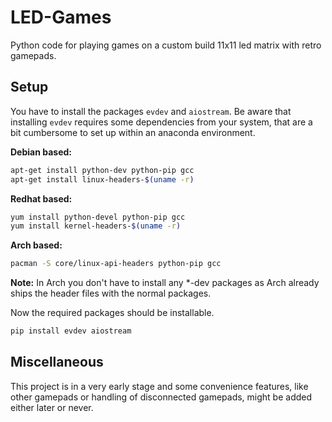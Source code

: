 # LED-Games

 Python code for playing games on a custom build 11x11 led matrix with retro gamepads. 
 
 ## Setup
 
You have to install the packages `evdev` and  `aiostream`. Be aware that installing `evdev` requires some dependencies from your system, that are a bit cumbersome to set up within an anaconda environment.

**Debian based:**

```bash
apt-get install python-dev python-pip gcc
apt-get install linux-headers-$(uname -r)

```
**Redhat based:**

```bash
yum install python-devel python-pip gcc
yum install kernel-headers-$(uname -r)
```

**Arch based:**

```bash
pacman -S core/linux-api-headers python-pip gcc
```

**Note:** In Arch you don't have to install any \*-dev packages as Arch already ships the header files with the normal packages.

Now the required packages should be installable.

```bash
pip install evdev aiostream
```

## Miscellaneous

This project is in a very early stage and some convenience features, like other gamepads or handling of disconnected gamepads, might be added either later or never.
